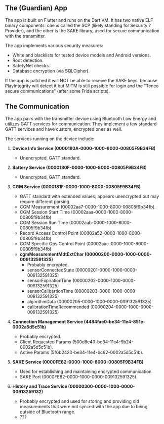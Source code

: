 ## The (Guardian) App

The app is built on Flutter and runs on the Dart VM. It has two native ELF binary components: one is called the SCP (likely standing for Security ? Provider), and the other is the SAKE library, used for secure communication with the transmitter.

The app implements various security measures:

- White and blacklists for tested device models and Android versions.
- Root detection.
- SafetyNet checks.
- Database encryption (via SQLCipher).

If the app is patched it will NOT be able to receive the SAKE keys, because PlayIntegrity will detect it but MITM is still possible for login and the "Teneo secure communications" (after some Frida scripts).


## The Communication
The app pairs with the transmitter device using Bluetooth Low Energy and utilizes GATT services for communication. They implement a few standard GATT services and have custom, encrypted ones as well.

The services running on the device include:

1. **Device Info Service (0000180A-0000-1000-8000-00805F9B34FB)**
   - Unencrypted, GATT standard.

2. **Battery Service (0000180F-0000-1000-8000-00805F9B34FB)**
   - Unencrypted, GATT standard.

3. **CGM Service (0000181F-0000-1000-8000-00805F9B34FB)**
   - GATT standard with extended values; appears unencrypted but may require different parsing.
   - CGM Measurement (00002aa7-0000-1000-8000-00805f9b34fb).
   -  CGM Session Start Time (00002aaa-0000-1000-8000-00805f9b34fb)
	-  CGM Session Run Time (00002aab-0000-1000-8000-00805f9b34fb)
	-   Record Access Control Point (00002a52-0000-1000-8000-00805f9b34fb)
	- CGM Specific Ops Control Point (00002aac-0000-1000-8000-00805f9b34fb)
	-  **cgmMeasurementMdtExtChar (00000200-0000-1000-0000-009132591325)**
		 - Probably encrypted.
	    -   sensorConnectedState (00000201-0000-1000-0000-009132591325)
	    -   sensorExpirationTime (00000202-0000-1000-0000-009132591325)
	    -   sensorCalibartionTime (00000203-0000-1000-0000-009132591325)
	    -   algorithmData (00000205-0000-1000-0000-009132591325)
	    -   calibrationTimeRecommended (00000204-0000-1000-0000-009132591325)

4. **Connection Management Service (4484fae0-be34-11e4-851e-0002a5d5c51b)**
   - Probably encrypted.
   - Client Requested Params (500d8e40-be34-11e4-9b24-0002a5d5c51b).
   - Active Params (5f0b2420-be34-11e4-bc62-0002a5d5c51b).

5. **SAKE Service (0000FE82-0000-1000-8000-00805F9B34FB)**
   - Used for establishing and maintaining encrypted communication.
   - SAKE Port (0000FE82-0000-1000-0000-009132591325).

6. **History and Trace Service (00000300-0000-1000-0000-00913259132)**
   - Probably encrypted and used for storing and providing old measurements that were not synced with the app due to being outside of Bluetooth range.
   - ???
